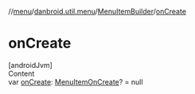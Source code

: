 //[menu](../../index.md)/[danbroid.util.menu](../index.md)/[MenuItemBuilder](index.md)/[onCreate](on-create.md)



# onCreate  
[androidJvm]  
Content  
var [onCreate](on-create.md): [MenuItemOnCreate](../index.md#%5Bdanbroid.util.menu%2FMenuItemOnCreate%2F%2F%2FPointingToDeclaration%2F%5D%2FClasslikes%2F229568894)? = null  



